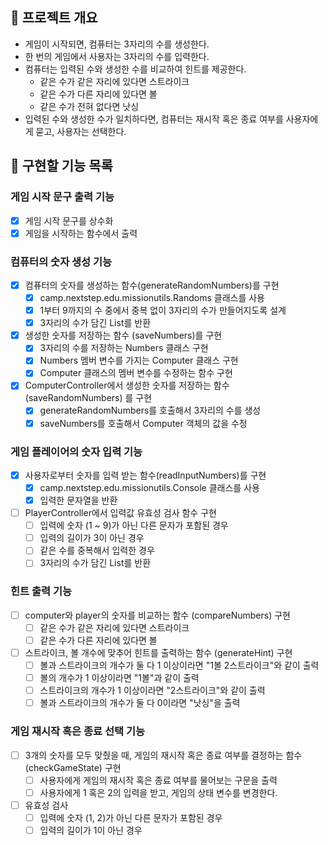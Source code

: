 ## 💪 프로젝트 개요

- 게임이 시작되면, 컴퓨터는 3자리의 수를 생성한다.
- 한 번의 게임에서 사용자는 3자리의 수를 입력한다.
- 컴퓨터는 입력된 수와 생성한 수를 비교하여 힌트를 제공한다.
    - 같은 수가 같은 자리에 있다면 스트라이크
    - 같은 수가 다른 자리에 있다면 볼
    - 같은 수가 전혀 없다면 낫싱
- 입력된 수와 생성한 수가 일치하다면, 컴퓨터는 재시작 혹은 종료 여부를 사용자에게 묻고, 사용자는 선택한다.

## 📝 구현할 기능 목록

### 게임 시작 문구 출력 기능

- [x] 게임 시작 문구를 상수화
- [x] 게임을 시작하는 함수에서 출력

### 컴퓨터의 숫자 생성 기능

- [x] 컴퓨터의 숫자를 생성하는 함수(generateRandomNumbers)를 구현
    - [x] camp.nextstep.edu.missionutils.Randoms 클래스를 사용
    - [x] 1부터 9까지의 수 중에서 중복 없이 3자리의 수가 만들어지도록 설계
    - [x] 3자리의 수가 담긴 List<Integer>를 반환
- [x] 생성한 숫자를 저장하는 함수 (saveNumbers)를 구현
    - [x] 3자리의 수를 저장하는 Numbers 클래스 구현
    - [x] Numbers 멤버 변수를 가지는 Computer 클래스 구현
    - [x] Computer 클래스의 멤버 변수를 수정하는 함수 구현
- [x] ComputerController에서 생성한 숫자를 저장하는 함수 (saveRandomNumbers) 를 구현
    - [x] generateRandomNumbers를 호출해서 3자리의 수를 생성
    - [x] saveNumbers를 호출해서 Computer 객체의 값을 수정

### 게임 플레이어의 숫자 입력 기능

- [x] 사용자로부터 숫자를 입력 받는 함수(readInputNumbers)를 구현
    - [x] camp.nextstep.edu.missionutils.Console 클래스를 사용
    - [x] 입력한 문자열을 반환
- [ ] PlayerController에서 입력값 유효성 검사 함수 구현
    - [ ] 입력에 숫자 (1 ~ 9)가 아닌 다른 문자가 포함된 경우
    - [ ] 입력의 길이가 3이 아닌 경우
    - [ ] 같은 수를 중복해서 입력한 경우
    - [ ] 3자리의 수가 담긴 List<Integer>를 반환

### 힌트 출력 기능

- [ ] computer와 player의 숫자를 비교하는 함수 (compareNumbers) 구현
    - [ ] 같은 수가 같은 자리에 있다면 스트라이크
    - [ ] 같은 수가 다른 자리에 있다면 볼
- [ ] 스트라이크, 볼 개수에 맞추어 힌트를 출력하는 함수 (generateHint) 구현
    - [ ] 볼과 스트라이크의 개수가 둘 다 1 이상이라면 "1볼 2스트라이크"와 같이 출력
    - [ ] 볼의 개수가 1 이상이라면 "1볼"과 같이 출력
    - [ ] 스트라이크의 개수가 1 이상이라면 "2스트라이크"와 같이 출력
    - [ ] 볼과 스트라이크의 개수가 둘 다 0이라면 "낫싱"을 출력

### 게임 재시작 혹은 종료 선택 기능

- [ ] 3개의 숫자를 모두 맞췄을 때, 게임의 재시작 혹은 종료 여부를 결정하는 함수 (checkGameState) 구현
    - [ ] 사용자에게 게임의 재시작 혹은 종료 여부를 물어보는 구문을 출력
    - [ ] 사용자에게 1 혹은 2의 입력을 받고, 게임의 상태 변수를 변경한다.
- [ ] 유효성 검사
    - [ ] 입력에 숫자 (1, 2)가 아닌 다른 문자가 포함된 경우
    - [ ] 입력의 길이가 1이 아닌 경우